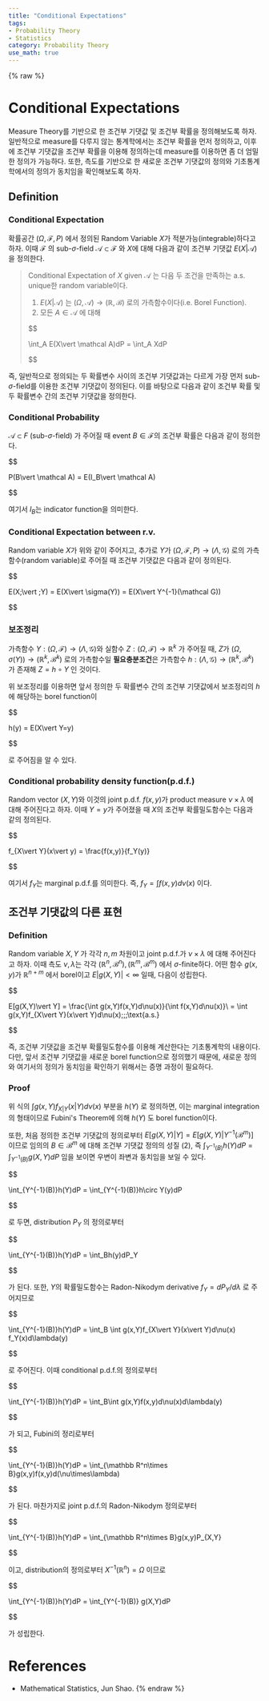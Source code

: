 ```yaml
---
title: "Conditional Expectations"
tags:
- Probability Theory
- Statistics
category: Probability Theory
use_math: true
---
```

{% raw %}
# Conditional Expectations

Measure Theory를 기반으로 한 조건부 기댓값 및 조건부 확률을 정의해보도록 하자. 일반적으로 measure를 다루지 않는 통계학에서는 조건부 확률을 먼저 정의하고, 이후에 조건부 기댓값을 조건부 확률을 이용해 정의하는데 measure를 이용하면 좀 더 엄밀한 정의가 가능하다. 또한, 측도를 기반으로 한 새로운 조건부 기댓값의 정의와 기초통계학에서의 정의가 동치임을 확인해보도록 하자.

## Definition

### Conditional Expectation

확률공간 $(\Omega, \mathcal F, P)$ 에서 정의된 Random Variable $X$가 적분가능(integrable)하다고 하자. 이때 $\mathcal F$ 의 sub-$\sigma$-field $\mathcal A\subset \mathcal F$ 와 $X$에 대해 다음과 같이 조건부 기댓값 $E(X\vert \mathcal A)$ 을 정의한다.

> Conditional Expectation of $X$ given $\mathcal A$ 는 다음 두 조건을 만족하는 a.s. unique한 random variable이다.
>
> 1. $E(X\vert \mathcal A)$ 는 $(\Omega,\mathcal A)\to(\mathbb R, \mathcal B)$ 로의 가측함수이다(i.e. Borel Function).
> 2. 모든 $A\in \mathcal A$ 에 대해
>
> 
> $$
> 
> \int_A E(X\vert \mathcal A)dP = \int_A XdP
> 
> $$
> 
즉, 일반적으로 정의되는 두 확률변수 사이의 조건부 기댓값과는 다르게 가장 먼저 sub-$\sigma$-field를 이용한 조건부 기댓값이 정의된다. 이를 바탕으로 다음과 같이 조건부 확률 및 두 확률변수 간의 조건부 기댓값을 정의한다.

### Conditional Probability

$\mathcal A\subset F$ (sub-$\sigma$-field) 가 주어질 때 event $B\in\mathcal F$의 조건부 확률은 다음과 같이 정의한다.

$$

P(B\vert \mathcal A) = E(I_B\vert \mathcal A)

$$

여기서 $I_B$는 indicator function을 의미한다.

### Conditional Expectation between r.v.

Random variable $X$가 위와 같이 주어지고, 추가로 $Y$가 $(\Omega,\mathcal F,P)\to(\Lambda,\mathcal G)$ 로의 가측함수(random variable)로 주어질 때 조건부 기댓값은 다음과 같이 정의된다.

$$

E(X\;\vert \;Y) = E(X\vert \sigma(Y)) = E(X\vert Y^{-1}(\mathcal G))

$$

### 보조정리

가측함수 $Y:(\Omega,\mathcal F)\to (\Lambda,\mathcal G)$와 실함수 $Z:(\Omega,\mathcal F)\to \mathbb R^k$ 가 주어질 때, $Z$가 $(\Omega,\sigma(Y))\to(\mathbb R^k,\mathcal B^k)$ 로의 가측함수일 **필요충분조건**은 가측함수 $h:(\Lambda,\mathcal G)\to (\mathbb R^k,\mathcal B^k)$ 가 존재해 $Z=h\circ Y$ 인 것이다.

위 보조정리를 이용하면 앞서 정의한 두 확률변수 간의 조건부 기댓값에서 보조정리의 $h$에 해당하는 borel function이

$$

h(y) = E(X\vert Y=y)

$$

로 주어짐을 알 수 있다.

### Conditional probability density function(p.d.f.)

Random vector $(X,Y)$와 이것의 joint p.d.f. $f(x,y)$가 product measure $\nu\times\lambda$ 에 대해 주어진다고 하자. 이때 $Y=y$가 주어졌을 때 $X$의 조건부 확률밀도함수는 다음과 같의 정의된다.

$$

f_{X\vert Y}(x\vert y) = \frac{f(x,y)}{f_Y(y)}

$$

여기서 $f_Y$는 marginal p.d.f.를 의미한다. 즉, $f_Y = \int f(x,y)d\nu(x)$ 이다.

## 조건부 기댓값의 다른 표현

### Definition

Random variable $X,Y$ 가 각각 $n,m$ 차원이고 joint p.d.f.가 $\nu\times\lambda$ 에 대해 주어진다고 하자. 이때 측도 $\nu,\lambda$는 각각 $(\mathbb R^n,\mathcal B^n),(\mathbb R^m,\mathcal B^m)$ 에서 $\sigma$-finite하다. 어떤 함수 $g(x,y)$가 $\mathbb R^{n+m}$ 에서 borel이고 $E\vert g(X,Y)\vert <\infty$ 일때, 다음이 성립한다.

$$

E[g(X,Y)\vert Y] = \frac{\int g(x,Y)f(x,Y)d\nu(x)}{\int f(x,Y)d\nu(x)}\\
= \int g(x,Y)f_{X\vert Y}(x\vert Y)d\nu(x)\;\;\;\text{a.s.}

$$

즉, 조건부 기댓값을 조건부 확률밀도함수를 이용해 계산한다는 기초통계학의 내용이다. 다만, 앞서 조건부 기댓값을 새로운 borel function으로 정의했기 때문에, 새로운 정의와 여기서의 정의가 동치임을 확인하기 위해서는 증명 과정이 필요하다.

### Proof

위 식의 $\int g(x,Y)f_{X\vert Y}(x\vert Y)d\nu(x)$ 부분을 $h(Y)$ 로 정의하면, 이는 marginal integration의 형태이므로 Fubini's Theorem에 의해 $h(Y)$ 도 borel function이다.

또한, 처음 정의한 조건부 기댓값의 정의로부터 $E[g(X,Y)\vert Y] = E[g(X,Y)\vert Y^{-1}(\mathcal B^m)]$ 이므로 임의의 $B\in\mathcal B^m$ 에 대해 조건부 기댓값 정의의 성질 (2), 즉 $\int_{Y^{-1}(B)}h(Y)dP = \int_{Y^{-1}(B)}g(X,Y)dP$ 임을 보이면 우변이 좌변과 동치임을 보일 수 있다.

$$

\int_{Y^{-1}(B)}h(Y)dP = \int_{Y^{-1}(B)}h\circ Y(y)dP

$$

로 두면, distribution $P_Y$ 의 정의로부터

$$

\int_{Y^{-1}(B)}h(Y)dP = \int_Bh(y)dP_Y

$$

가 된다. 또한, $Y$의 확률밀도함수는 Radon-Nikodym derivative $f_Y=dP_Y/d\lambda$ 로 주어지므로

$$

\int_{Y^{-1}(B)}h(Y)dP = \int_B \int g(x,Y)f_{X\vert Y}(x\vert Y)d\nu(x) f_Y(x)d\lambda(y)

$$

로 주어진다. 이때 conditional p.d.f.의 정의로부터

$$

\int_{Y^{-1}(B)}h(Y)dP = \int_B\int g(x,Y)f(x,y)d\nu(x)d\lambda(y)

$$

가 되고, Fubini의 정리로부터

$$

\int_{Y^{-1}(B)}h(Y)dP = \int_{\mathbb R^n\times B}g(x,y)f(x,y)d(\nu\times\lambda)

$$

가 된다. 마찬가지로 joint p.d.f.의 Radon-Nikodym 정의로부터

$$

\int_{Y^{-1}(B)}h(Y)dP = \int_{\mathbb R^n\times B}g(x,y)P_{X,Y}

$$

이고, distribution의 정의로부터 $X^{-1}(\mathbb R^n) = \Omega$ 이므로

$$

\int_{Y^{-1}(B)}h(Y)dP = \int_{Y^{-1}(B)} g(X,Y)dP

$$

가 성립한다.

# References

- Mathematical Statistics, Jun Shao.
{% endraw %}